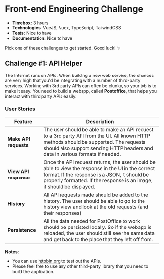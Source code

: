# Front-end Engineering Challenge

* **Timebox:** 3 hours
* **Technologies:** VueJS, Vuex, TypeScript, TailwindCSS
* **Tests:** Nice to have
* **Documentation:** Nice to have

Pick one of these challenges to get started. Good luck! ✨

## Challenge #1: API Helper

The Internet runs on APIs. When building a new web service, the chances are very high that you'd be integrating with a number of third-party services. Working with 3rd party APIs can often be clunky, so your job is to make it easy. You need to build a webapp, called **Postoffice**, that helps you interact with third party APIs easily.

### User Stories

Feature | Description
------- | -----------
**Make API requests** | The user should be able to make an API request to a 3rd party API from the UI. All known HTTP methods should be supported. The requests should also support sending HTTP headers and data in various formats if needed.
**View API response** | Once the API request returns, the user should be able to view the response in the UI in the correct format. If the response is a JSON, it should be properly formatted. If the response is an image, it should be displayed.
**History** | All API requests made should be added to the history. The user should be able to go to the history view and look at the old requests (and their responses).
**Persistence** | All the data needed for PostOffice to work should be persisted locally. So if the webapp is reloaded, the user should still see the same data and get back to the place that they left off from.

**Notes**:

* You can use [httpbin.org](https://httpbin.org/) to test out the APIs.
* Please feel free to use any other third-party library that you need to build the application.
